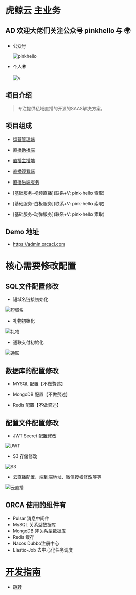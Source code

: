 # 虎鲸云 主业务

## AD 欢迎大佬们关注公众号 pinkhello 与 🌍

- 公众号

  ![pinkhello](./qrcode.jpg)

- 个人🌍

  ![v](./qrcodegr.jpg)

## 项目介绍

> 专注提供私域直播的开源的SAAS解决方案。

## 项目组成

- [运营管理端](https://github.com/orca-yun/orca-admin)

- [直播助播端](https://github.com/orca-yun/assis-client)

- [直播主播端](https://github.com/orca-yun/anchor-client)

- [直播观看端](https://github.com/orca-yun/audience-client)

- [直播后端服务](https://github.com/orca-yun/living)

- [基础服务-视频直播](联系+V: pink-hello 索取)

- [基础服务-白板服务](联系+V: pink-hello 索取)

- [基础服务-动弹服务](联系+V: pink-hello 索取)


## Demo 地址
- https://admin.orcacl.com

# 核心需要修改配置

## SQL文件配置修改

- 短域名链接初始化

![短域名](./demo/短域名链接初始化.png)

- 礼物初始化

![礼物](./demo/礼物初始化.png)

- 通联支付初始化

![通联](./demo/通联支付初始化.png)

## 数据库的配置修改

- MYSQL 配置【不做赘述】

- MongoDB 配置【不做赘述】

- Redis 配置【不做赘述】

## 配置文件配置修改

- JWT Secret 配置修改

![JWT](./demo/jwt初始化.png)

- S3 存储修改
  
![S3](./demo/s3存储初始化.png)

- 云直播配置、端到端地址、微信授权修改等等

![云直播](./demo/provider配置修改.png)


## ORCA 使用的组件有

- Pulsar 消息中间件
- MySQL 关系型数据库
- MongoDB 非关系型数据库
- Redis 缓存
- Nacos Dubbo注册中心
- Elastic-Job 去中心化任务调度

# [开发指南](./README.DEV.md)

-  [跳转](./README.DEV.md)



